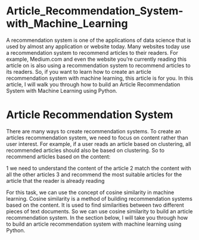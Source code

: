 # Article_Recommendation_System-with_Machine_Learning

A recommendation system is one of the applications of data science that is used by almost any application or website today. Many websites today use a recommendation system to recommend articles to their readers. For example, Medium.com and even the website you’re currently reading this article on is also using a recommendation system to recommend articles to its readers. So, if you want to learn how to create an article recommendation system with machine learning, this article is for you. In this article, I will walk you through how to build an Article Recommendation System with Machine Learning using Python.
# Article Recommendation System
There are many ways to create recommendation systems. To create an articles recommendation system, we need to focus on content rather than user interest. For example, if a user reads an article based on clustering, all recommended articles should also be based on clustering. So to recommend articles based on the content:

1 we need to understand the content of the article
2 match the content with all the other articles
3 and recommend the most suitable articles for the article that the reader is already reading

For this task, we can use the concept of cosine similarity in machine learning. Cosine similarity is a method of building recommendation systems based on the content. It is used to find similarities between two different pieces of text documents. So we can use cosine similarity to build an article recommendation system. In the section below, I will take you through how to build an article recommendation system with machine learning using Python.
